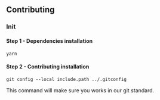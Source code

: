 ## Contributing

### Init

#### Step 1 - Dependencies installation
```
yarn
```

#### Step 2 - Contributing installation
```
git config --local include.path ../.gitconfig
```
This command will make sure you works in our git standard.